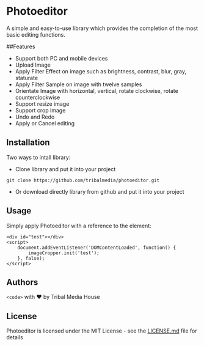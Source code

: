 # Photoeditor

A simple and easy-to-use library which provides the completion of the most basic editing functions.

##Features
* Support both PC and mobile devices
* Upload Image
* Apply Filter Effect on image such as brightness, contrast, blur, gray, staturate 
* Apply Filter Sample on image with twelve samples
* Orientate Image with horizontal, vertical, rotate clockwise, rotate counterclockwise
* Support resize image
* Support crop image
* Undo and Redo 
* Apply or Cancel editing 

## Installation
Two ways to intall library: 
* Clone library and put it into your project 

```
git clone https://github.com/tribalmedia/photoeditor.git
```

* Or download directly library from github and put it into your project

## Usage
Simply apply Photoeditor with a reference to the element:
```
<div id="test"></div>
<script>
    document.addEventListener('DOMContentLoaded', function() {
        imageCropper.init('test');
    }, false);
</script>

```

## Authors

`<code>` with ❤ by Tribal Media House


## License

Photoeditor is licensed under the MIT License - see the [LICENSE.md](LICENSE.md) file for details


